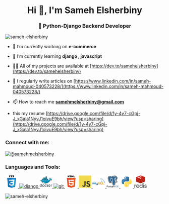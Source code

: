 <h1 align="center">Hi 👋, I'm Sameh Elsherbiny</h1>
<h3 align="center">🐍 Python-Django Backend Developer</h3>

<p align="left"> <img src="https://komarev.com/ghpvc/?username=sameh-elsherbiny&label=Profile%20views&color=0e75b6&style=flat" alt="sameh-elsherbiny" /> </p>

- 🔭 I’m currently working on **e-commerce**

- 🌱 I’m currently learning **django , javascript**

- 👨‍💻 All of my projects are available at [https://dev.to/samehelsherbiny](https://dev.to/samehelsherbiny)

- 📝 I regularly write articles on [https://www.linkedin.com/in/sameh-mahmoud-040573228/](https://www.linkedin.com/in/sameh-mahmoud-040573228/)

- 📫 How to reach me **samehmelsherbiny@gmail.com**

- this my resume [https://drive.google.com/file/d/1y-4y7-cGpj-J_xGala1NyvJ1oivuE9bh/view?usp=sharing](https://drive.google.com/file/d/1y-4y7-cGpj-J_xGala1NyvJ1oivuE9bh/view?usp=sharing)

<h3 align="left">Connect with me:</h3>
<p align="left">
<a href="https://www.hackerrank.com/@samehmelsherbiny" target="blank"><img align="center" src="https://raw.githubusercontent.com/rahuldkjain/github-profile-readme-generator/master/src/images/icons/Social/hackerrank.svg" alt="@samehmelsherbiny" height="30" width="40" /></a>
</p>

<h3 align="left">Languages and Tools:</h3>
<p align="left"> <a href="https://www.w3schools.com/css/" target="_blank" rel="noreferrer"> <img src="https://raw.githubusercontent.com/devicons/devicon/master/icons/css3/css3-original-wordmark.svg" alt="css3" width="40" height="40"/> </a> <a href="https://www.djangoproject.com/" target="_blank" rel="noreferrer"> <img src="https://cdn.worldvectorlogo.com/logos/django.svg" alt="django" width="40" height="40"/> </a> <a href="https://www.docker.com/" target="_blank" rel="noreferrer"> <img src="https://raw.githubusercontent.com/devicons/devicon/master/icons/docker/docker-original-wordmark.svg" alt="docker" width="40" height="40"/> </a> <a href="https://git-scm.com/" target="_blank" rel="noreferrer"> <img src="https://www.vectorlogo.zone/logos/git-scm/git-scm-icon.svg" alt="git" width="40" height="40"/> </a> <a href="https://www.w3.org/html/" target="_blank" rel="noreferrer"> <img src="https://raw.githubusercontent.com/devicons/devicon/master/icons/html5/html5-original-wordmark.svg" alt="html5" width="40" height="40"/> </a> <a href="https://developer.mozilla.org/en-US/docs/Web/JavaScript" target="_blank" rel="noreferrer"> <img src="https://raw.githubusercontent.com/devicons/devicon/master/icons/javascript/javascript-original.svg" alt="javascript" width="40" height="40"/> </a> <a href="https://www.mysql.com/" target="_blank" rel="noreferrer"> <img src="https://raw.githubusercontent.com/devicons/devicon/master/icons/mysql/mysql-original-wordmark.svg" alt="mysql" width="40" height="40"/> </a> <a href="https://www.postgresql.org" target="_blank" rel="noreferrer"> <img src="https://raw.githubusercontent.com/devicons/devicon/master/icons/postgresql/postgresql-original-wordmark.svg" alt="postgresql" width="40" height="40"/> </a> <a href="https://www.python.org" target="_blank" rel="noreferrer"> <img src="https://raw.githubusercontent.com/devicons/devicon/master/icons/python/python-original.svg" alt="python" width="40" height="40"/> </a> <a href="https://redis.io" target="_blank" rel="noreferrer"> <img src="https://raw.githubusercontent.com/devicons/devicon/master/icons/redis/redis-original-wordmark.svg" alt="redis" width="40" height="40"/> </a> </p>

<p><img align="center" src="https://github-readme-streak-stats.herokuapp.com/?user=sameh-elsherbiny&" alt="sameh-elsherbiny" /></p>
